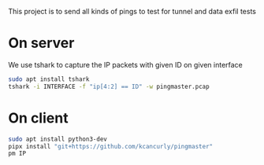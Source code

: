 This project is to send all kinds of pings to test for tunnel and data exfil tests

# On server
We use tshark to capture the IP packets with given ID on given interface
```bash
sudo apt install tshark
tshark -i INTERFACE -f "ip[4:2] == ID" -w pingmaster.pcap
```

# On client
```bash
sudo apt install python3-dev
pipx install "git+https://github.com/kcancurly/pingmaster" 
pm IP
```